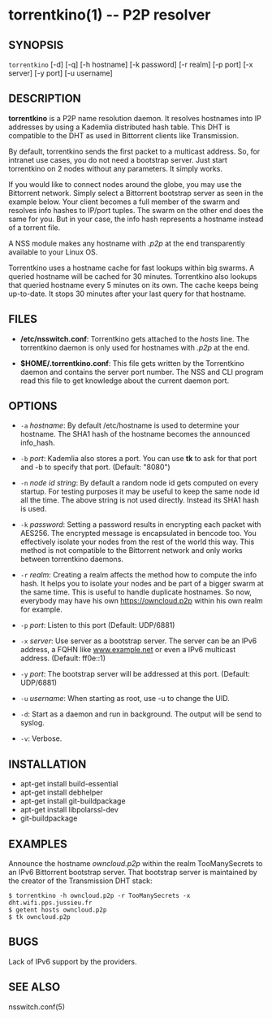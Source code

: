 torrentkino(1) -- P2P resolver
==============================

## SYNOPSIS

`torrentkino` [-d] [-q] [-h hostname] [-k password] [-r realm] [-p port]
[-x server] [-y port] [-u username]

## DESCRIPTION

**torrentkino** is a P2P name resolution daemon. It resolves hostnames into IP
addresses by using a Kademlia distributed hash table. This DHT is compatible to
the DHT as used in Bittorrent clients like Transmission.

By default, torrentkino sends the first packet to a multicast address. So, for
intranet use cases, you do not need a bootstrap server. Just start torrentkino
on 2 nodes without any parameters. It simply works.

If you would like to connect nodes around the globe, you may use the Bittorrent
network. Simply select a Bittorrent bootstrap server as seen in the example
below. Your client becomes a full member of the swarm and resolves info hashes
to IP/port tuples. The swarm on the other end does the same for you. But in
your case, the info hash represents a hostname instead of a torrent file.

A NSS module makes any hostname with *.p2p* at the end transparently available
to your Linux OS.

Torrentkino uses a hostname cache for fast lookups within big swarms. A queried
hostname will be cached for 30 minutes. Torrentkino also lookups that queried
hostname every 5 minutes on its own. The cache keeps being up-to-date. It stops
30 minutes after your last query for that hostname.

## FILES

  * **/etc/nsswitch.conf**:
	Torrentkino gets attached to the *hosts* line. The torrentkino daemon is only used
	for hostnames with *.p2p* at the end.

  * **$HOME/.torrentkino.conf**:
    This file gets written by the Torrentkino daemon and contains the server port
	number. The NSS and CLI program read this file to get knowledge about the
	current daemon port.

## OPTIONS

  * `-a` *hostname*:
    By default /etc/hostname is used to determine your hostname. The SHA1 hash
	of the hostname becomes the announced info_hash.

  * `-b` *port*:
	Kademlia also stores a port. You can use **tk** to ask for that port and
	-b to specify that port. (Default: "8080")

  * `-n` *node id string*:
    By default a random node id gets computed on every startup. For testing
	purposes it may be useful to keep the same node id all the time. The above
	string is not used directly. Instead its SHA1 hash is used.

  * `-k` *password*:
	Setting a password results in encrypting each packet with AES256. The
	encrypted message is encapsulated in bencode too. You effectively
	isolate your nodes from the rest of the world this way. This method is not
	compatible to the Bittorrent network and only works between torrentkino
	daemons.

  * `-r` *realm*:
	Creating a realm affects the method how to compute the info hash. It helps
	you to isolate your nodes and be part of a bigger swarm at the same time.
	This is useful to handle duplicate hostnames. So now, everybody may have his
	own https://owncloud.p2p within his own realm for example.

  * `-p` *port*:
	Listen to this port (Default: UDP/6881)

  * `-x` *server*:
	Use server as a bootstrap server. The server can be an IPv6 address, a FQHN
	like www.example.net or even a IPv6 multicast address. (Default: ff0e::1)

  * `-y` *port*:
	The bootstrap server will be addressed at this port. (Default: UDP/6881)

  * `-u` *username*:
    When starting as root, use -u to change the UID.

  * `-d`:
	Start as a daemon and run in background. The output will be send to syslog.

  * `-v`:
	Verbose.

## INSTALLATION
  * apt-get install build-essential
  * apt-get install debhelper
  * apt-get install git-buildpackage
  * apt-get install libpolarssl-dev
  * git-buildpackage

## EXAMPLES

Announce the hostname *owncloud.p2p* within the realm TooManySecrets to an IPv6
Bittorrent bootstrap server. That bootstrap server is maintained by the creator
of the Transmission DHT stack:

	$ torrentkino -h owncloud.p2p -r TooManySecrets -x dht.wifi.pps.jussieu.fr
	$ getent hosts owncloud.p2p
	$ tk owncloud.p2p

## BUGS

Lack of IPv6 support by the providers.

## SEE ALSO

nsswitch.conf(5)
